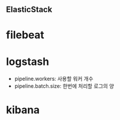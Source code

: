 ## ElasticStack
# filebeat
# logstash
- pipeline.workers: 사용할 워커 개수 
- pipeline.batch.size: 한번에 처리할 로그의 양 
# kibana